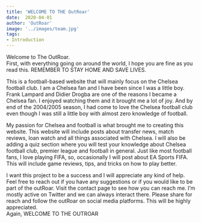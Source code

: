 ```yaml
---
title: 'WELCOME TO THE OutRoar'
date:  2020-04-01
author: 'OutRoar'
image: '../images/team.jpg'
tags:
- Introduction
---
```



Welcome to The OutRoar.\
First, with everything going on around the world, I hope you are fine as you read this. REMEMBER TO STAY HOME AND SAVE LIVES.  


This is a football-based website that will mainly focus on the Chelsea football club. I am a Chelsea fan and I have been since I was a little boy. Frank Lampard and Didier Drogba are one of the reasons I became a Chelsea fan. I enjoyed watching them and it brought me a lot of joy. And by end of the 2004/2005 season, I had come to love the Chelsea football club even though I was still a little boy with almost zero knowledge of football.

My passion for Chelsea and football is what brought me to creating this website. This website will include posts about transfer news, match reviews, loan watch and all things associated with Chelsea. I will also be adding a quiz section where you will test your knowledge about Chelsea football club, premier league and football in general. 
Just like most football fans, I love playing FIFA, so, occasionally I will post about EA Sports FIFA. This will include game reviews, tips, and tricks on how to play better.

I want this project to be a success and I will appreciate any kind of help. Feel free to reach out if you have any suggestions or if you would like to be part of the outRoar. Visit the contact page to see how you can reach me. I’m mostly active on Twitter and we can always interact there. Please share for reach and follow the outRoar on social media platforms. This will be highly appreciated.\
Again, WELCOME TO THE OUTROAR
